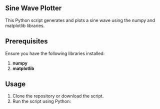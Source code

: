 ## Sine Wave Plotter
This Python script generates and plots a sine wave using the numpy and matplotlib libraries.

## Prerequisites
Ensure you have the following libraries installed:
1. **numpy**
2. **matplotlib**

## Usage
1. Clone the repository or download the script.
2. Run the script using Python:
